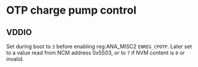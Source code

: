 # OTP charge pump control

## VDDIO

Set during boot to `3` before enabling reg:ANA_MISC2 `ENREG_CPOTP`. Later set to a value read from NCM address 0x5503, or to `7` if NVM content is `0` or invalid.
